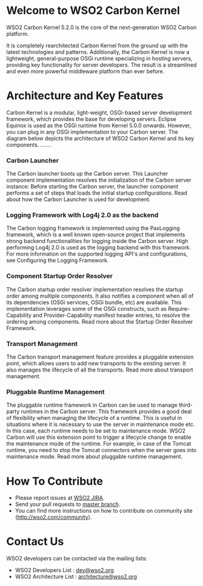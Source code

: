 # Welcome to WSO2 Carbon Kernel
WSO2 Carbon Kernel 5.2.0 is the core of the next-generation WSO2 Carbon platform. 

It is completely rearchitected Carbon Kernel from the ground up with the latest technologies and patterns. Additionally, the Carbon Kernel is now a lightweight, general-purpose OSGi runtime specializing in hosting servers, providing key functionality for server developers. The result is a streamlined and even more powerful middleware platform than ever before.

# Architecture and Key Features
Carbon Kernel is a modular, light-weight, OSGi-based server development framework, which provides the base for developing servers. Eclipse Equinox is used as the OSGi runtime from Kernel 5.0.0 onwards. However, you can plug in any OSGi implementation to your Carbon server. The diagram below depicts the architecture of WSO2 Carbon Kernel and its key components.
.......
### Carbon Launcher
The Carbon launcher boots up the Carbon server. This Launcher component implementation resolves the initialization of the Carbon server instance: Before starting the Carbon server, the launcher component performs a set of steps that loads the initial startup configurations. Read about how the Carbon Launcher is used for development.

### Logging Framework with Log4j 2.0 as the backend
The Carbon logging framework is implemented using the PaxLogging framework, which is a well known open-source project that implements strong backend functionalities for logging inside the Carbon server. High performing Log4j 2.0 is used as the logging backend with this framework. For more information on the supported logging API's and configurations, see Configuring the Logging Framework.

### Component Startup Order Resolver
The Carbon startup order resolver implementation resolves the startup order among multiple components. It also notifies a component when all of its dependencies (OSGi services, OSGi bundle, etc) are available. This implementation leverages some of the OSGi constructs, such as Require-Capability and Provider-Capability manifest header entries, to resolve the ordering among components. Read more about the Startup Order Resolver Framework.

### Transport Management
The Carbon transport management feature provides a pluggable extension point, which allows users to add new transports to the existing server. It also manages the lifecycle of all the transports. Read more about transport management.

### Pluggable Runtime Management
The pluggable runtime framework in Carbon can be used to manage third-party runtimes in the Carbon server. This framework provides a good deal of flexibility when managing the lifecycle of a runtime. This is useful in situations where it is necessary to use the server in maintenance mode etc. In this case, each runtime needs to be set to maintenance mode. WSO2 Carbon will use this extension point to trigger a lifecycle change to enable the maintenance mode of the runtime. For example, in case of the Tomcat runtime, you need to stop the Tomcat connectors when the server goes into maintenance mode. Read more about pluggable runtime management.

# How To Contribute
* Please report issues at [WSO2 JIRA](https://wso2.org/jira/browse/Carbon).
* Send your pull requests to [master branch](https://github.com/wso2/carbon-kernel/tree/master).
* You can find more instructions on how to contribute on community site (http://wso2.com/community).

# Contact Us
WSO2 developers can be contacted via the mailing lists:
* WSO2 Developers List : dev@wso2.org
* WSO2 Architecture List : architecture@wso2.org
